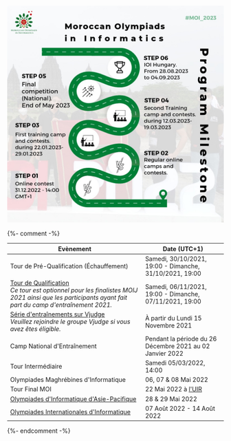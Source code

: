 
<div>
    <img src="/assets/moi_schedule.jpeg" alt="MOI 2023 Schedule">
</div>

{%- comment -%} <table class="green-header-table">
  <thead>
    <tr>
      <th>Evènement</th>
      <th>Date (UTC+1)</th>
    </tr>
  </thead>
  <tbody>
    <tr>
        <td>Tour de Pré-Qualification (Échauffement)</td>
        <td>Samedi, 30/10/2021, 19:00 - Dimanche, 31/10/2021, 19:00</td>
    </tr>
    <tr>
        <td><a href="https://arena.moi/contest/moi2022qual">Tour de Qualification</a>
      <br><i>Ce tour est optionnel pour les finalistes MOIJ 2021 ainsi que les participants ayant fait part du camp d'entraînement 2021.</i>    
      </td>
      <td>Samedi, 06/11/2021, 19:00 - Dimanche, 07/11/2021, 19:00</td>
    </tr>
    <tr>
      <td><a href="https://vjudge.net/group/moi2022">Série d'entraînements sur Vjudge</a>
      <br><i>Veuillez rejoindre le groupe Vjudge si vous avez êtes éligible.</i>
    </td>
      <td>À partir du Lundi 15 Novembre 2021</td>
    </tr>
    <tr>
      <td>Camp National d'Entraînement</td>
      <td>Pendant la période du 26 Décembre 2021 au 02 Janvier 2022</td>
    </tr>
    <tr>
        <td>Tour Intermédiaire</td>
        <td>Samedi 05/03/2022, 14:00</td>
    </tr>
    <tr>
        <td>Olympiades Maghrébines d'Informatique</td>
        <td>06, 07 & 08 Mai 2022</td>
    </tr>
    <tr>
        <td>Tour Final MOI</td>
        <td>22 Mai 2022 à <a href="https://www.uir.ac.ma/">l'UIR</td>
    </tr>
    <tr>
        <td><a href="https://www.apio2022.org/">Olympiades d'Informatique d'Asie-Pacifique</td>
        <td>28 & 29 Mai 2022</td>
    </tr>
    <tr>
        <td><a href="https://ioi2022.id/">Olympiades Internationales d'Informatique</td>
        <td>07 Août 2022 - 14 Août 2022</td>
    </tr>
  </tbody>
</table> {%- endcomment -%}
